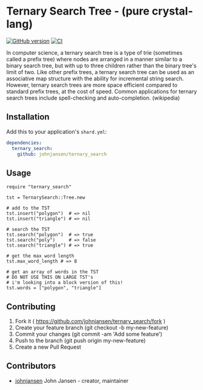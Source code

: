 # Ternary Search Tree - (pure crystal-lang)

[![GitHub version](https://badge.fury.io/gh/johnjansen%2Fternary_search_tree.svg)](http://badge.fury.io/gh/johnjansen%2Fternary_search_tree)
[![CI](https://travis-ci.org/johnjansen/ternary_search_tree.svg?branch=master)](https://travis-ci.org/johnjansen/ternary_search_tree)

In computer science, a ternary search tree is a type of trie (sometimes called a prefix tree) where nodes are arranged in a manner similar to a binary search tree, but with up to three children rather than the binary tree's limit of two. Like other prefix trees, a ternary search tree can be used as an associative map structure with the ability for incremental string search. However, ternary search trees are more space efficient compared to standard prefix trees, at the cost of speed. Common applications for ternary search trees include spell-checking and auto-completion. (wikipedia)

## Installation

Add this to your application's `shard.yml`:

```yaml
dependencies:
  ternary_search:
    github: johnjansen/ternary_search
```

## Usage

```crystal
require "ternary_search"

tst = TernarySearch::Tree.new

# add to the TST
tst.insert("polygon")  # => nil
tst.insert("triangle") # => nil

# search the TST
tst.search("polygon")  # => true
tst.search("poly")     # => false
tst.search("triangle") # => true

# get the max word length
tst.max_word_length # => 8

# get an array of words in the TST
# DO NOT USE THIS ON LARGE TST's
# i'm looking into a block version of this!
tst.words = ["polygon", "triangle"]
```

## Contributing

1. Fork it ( https://github.com/johnjansen/ternary_search/fork )
2. Create your feature branch (git checkout -b my-new-feature)
3. Commit your changes (git commit -am 'Add some feature')
4. Push to the branch (git push origin my-new-feature)
5. Create a new Pull Request

## Contributors

- [johnjansen](https://github.com/johnjansen) John Jansen - creator, maintainer

